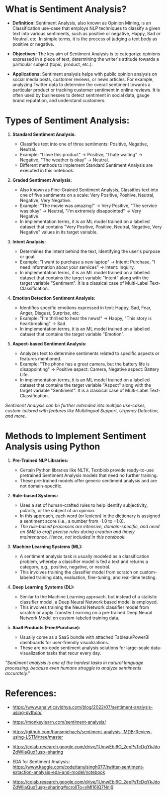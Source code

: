 # What is Sentiment Analysis? 
- **Definition:** Sentiment Analysis, also known as Opinion Mining, is an Classification use-case that employs NLP techniques to classify a given text into various sentiments, such as positive or negative, Happy, Sad or Neutral, etc. In simple terms, it is the process of judging a text body as positive or negative. 


- **Objectives:** The key aim of Sentiment Analysis is to categorize opinions expressed in a piece of text, determining the writer's attitude towards a particular subject (topic, product, etc.). 


- **Applications:** Sentiment analysis helps with public opinion analysis on social media posts, customer reviews, or news articles. For example, analyzing Twitter data to determine the overall sentiment towards a particular product or tracking customer sentiment in online reviews. It is often used by businesses to detect sentiment in social data, gauge brand reputation, and understand customers.


# Types of Sentiment Analysis:

1. **Standard Sentiment Analysis:**
   - Classifies text into one of three sentiments: Positive, Negative, Neutral.
   - Example: "I love this product" → Positive, "I hate waiting" → Negative, "The weather is okay" → Neutral.
   - Different methods to implement Standard Sentiment Analysis are executed in this notebook. 

2. **Graded Sentiment Analysis:**
   - Also known as Fine-Grained Sentiment Analysis, Classifies text into one of five sentiments on a scale: Very Positive, Positive, Neutral, Negative, Very Negative.
   - Example: "The movie was amazing!" → Very Positive, "The service was okay" → Neutral, "I'm extremely disappointed" → Very Negative.
   - In implementation terms, it is an ML model trained on a labelled dataset that contains "Very Positive, Positive, Neutral, Negative, Very Negative" values in its target variable. 

3. **Intent Analysis:**
   - Determines the intent behind the text, identifying the user's purpose or goal.
   - Example: "I want to purchase a new laptop" → Intent: Purchase, "I need information about your services" → Intent: Inquiry.
   - In implementation terms, it is an ML model trained on a labelled dataset that contains the target variable "Intent" along with the target variable "Sentiment". It is a classical case of Multi-Label Text-Classification. 

4. **Emotion Detection Sentiment Analysis:**
   - Identifies specific emotions expressed in text: Happy, Sad, Fear, Anger, Disgust, Surprise, etc.
   - Example: "I'm thrilled to hear the news!" → Happy, "This story is heartbreaking" → Sad.
   - In implementation terms, it is an ML model trained on a labelled dataset that contains the target variable "Emotion". 

5. **Aspect-based Sentiment Analysis:**
   - Analyzes text to determine sentiments related to specific aspects or features mentioned.
   - Example: "The phone has a great camera, but the battery life is disappointing" → Positive aspect: Camera, Negative aspect: Battery Life.
   - In implementation terms, it is an ML model trained on a labelled dataset that contains the target variable "Aspect" along with the target variable "Sentiment". It is a classical case of Multi-Label Text-Classification. 

_Sentiment Analysis can be further extended into multiple use-cases, custom-tailored with features like Multilingual Support, Urgency Detection, and more._


# Methods to Implement Sentiment Analysis using Python

1. **Pre-Trained NLP Libraries:**
   - Certain Python libraries like NLTK, Textblob provide ready-to-use pretrained Sentiment Analysis models that need no further training.
   - These pre-trained models offer generic sentiment analysis and are not domain-specific.

2. **Rule-based Systems:**
   - Uses a set of human-crafted rules to help identify subjectivity, polarity, or the subject of an opinion.
   - In this approach, each word (or lexicon) in the dictionary is assigned a sentiment score (i.e., a number from -1.0 to +1.0).
   - _The rule-based processes are intensive, domain-specific, and need an SME to craft precise rules during creation and timely maintenance. Hence, not included in this notebook._

3. **Machine Learning Systems (ML):**
   - A sentiment analysis task is usually modeled as a classification problem, whereby a classifier model is fed a text and returns a category, e.g., positive, negative, or neutral.
   - This involves training the classifier model from scratch on custom-labeled training data, evaluation, fine-tuning, and real-time testing.

4. **Deep Learning Systems (DL):**
   - Similar to the Machine Learning approach, but instead of a statistic classifier model, a Deep Neural Network based model is employed.
   - This involves training the Neural Network classifier model from scratch or apply Transfer Learning on a pre-trained Deep Neural Network Model on custom-labeled training data.

5. **SaaS Products (Free/Purchase):**
   - Usually come as a SaaS bundle with attached Tableau/PowerBI dashboards for user-friendly visualizations.
   - These are no-code sentiment analysis solutions for large-scale data-visualization tasks that recur every day.

_"Sentiment analysis is one of the hardest tasks in natural language processing, because even humans struggle to analyze sentiments accurately."_


# References: 
- https://www.analyticsvidhya.com/blog/2022/07/sentiment-analysis-using-python/
- https://monkeylearn.com/sentiment-analysis/
- https://github.com/hansmichaels/sentiment-analysis-IMDB-Review-using-LSTM/tree/master
- https://colab.research.google.com/drive/1UmwEbi6O_2epPsTcDqYkJdoZdWIiaQux?usp=sharing
- EDA for Sentiment Analysis: https://www.kaggle.com/code/tanulsingh077/twitter-sentiment-extaction-analysis-eda-and-model/notebook

- https://colab.research.google.com/drive/1UmwEbi6O_2epPsTcDqYkJdoZdWIiaQux?usp=sharing#scrollTo=yMI16IQ7Nnj6
